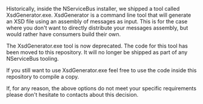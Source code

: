 Historically, inside the NServiceBus installer, we shipped a tool called XsdGenerator.exe. XsdGenerator is a command line tool that will generate an XSD file using an assembly of messages as input.  This is for the case where you don't want to directly distribute your messages assembly, but would rather have consumers build their own.

The XsdGenerator.exe tool is now deprecated. The code for this tool has been moved to this repository. It will no longer be shipped as part of any NServiceBus tooling.

If you still want to use XsdGenerator.exe feel free to use the code inside this repository to compile a copy.

If, for any reason, the above options do not meet your specific requirements please don't hesitate to contacts about this decision.